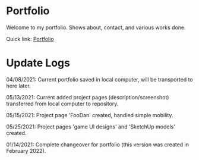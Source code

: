 # Portfolio
Welcome to my portfolio. Shows about, contact, and various works done.

Quick link: <a target="blank" href="https://yijio.github.io/portfolio/">Portfolio</a>

# Update Logs
04/08/2021: Current portfolio saved in local computer, will be transported to here later.

05/13/2021: Current added project pages (description/screenshot) transferred from local computer to repository.

05/15/2021: Project page 'FooDan' created, handled simple mobility.

05/25/2021: Project pages 'game UI designs' and 'SketchUp models' created.

01/14/2021: Complete changeover for portfolio (this version was created in February 2022).
